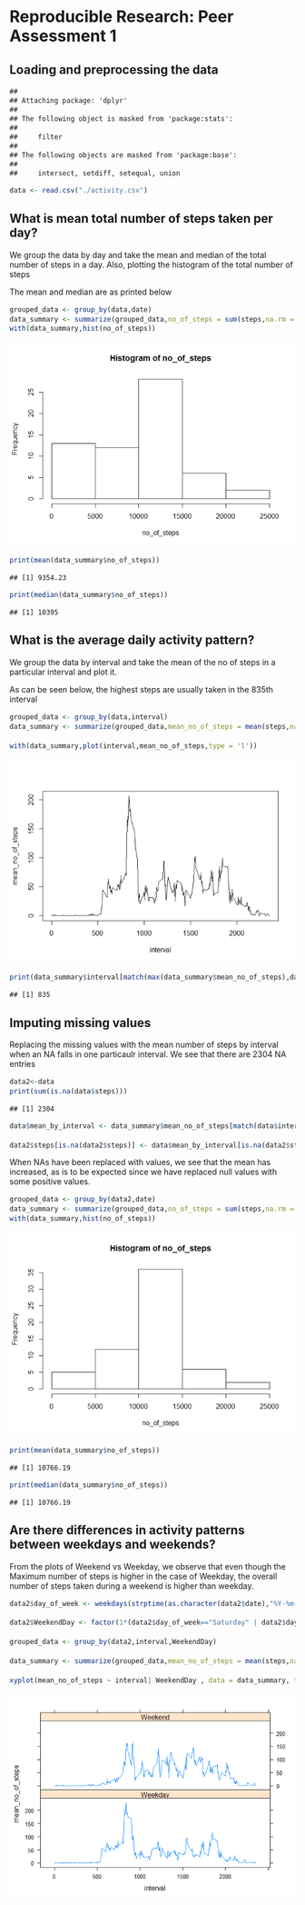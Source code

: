 # Reproducible Research: Peer Assessment 1


## Loading and preprocessing the data

```
## 
## Attaching package: 'dplyr'
## 
## The following object is masked from 'package:stats':
## 
##     filter
## 
## The following objects are masked from 'package:base':
## 
##     intersect, setdiff, setequal, union
```

```r
data <- read.csv("./activity.csv")
```

## What is mean total number of steps taken per day?

We group the data by day and take the mean and median of the total number of steps in a day. Also, plotting the histogram of the total number of steps

The mean and median are as printed below


```r
grouped_data <- group_by(data,date)
data_summary <- summarize(grouped_data,no_of_steps = sum(steps,na.rm = TRUE))
with(data_summary,hist(no_of_steps))
```

![](PA1_template_files/figure-html/unnamed-chunk-3-1.png) 

```r
print(mean(data_summary$no_of_steps))
```

```
## [1] 9354.23
```

```r
print(median(data_summary$no_of_steps))
```

```
## [1] 10395
```




## What is the average daily activity pattern?

We group the data by interval and take the mean of the no of steps in a particular interval and plot it.

As can be seen below, the highest steps are usually taken in the 835th interval


```r
grouped_data <- group_by(data,interval)
data_summary <- summarize(grouped_data,mean_no_of_steps = mean(steps,na.rm = TRUE))

with(data_summary,plot(interval,mean_no_of_steps,type = 'l'))
```

![](PA1_template_files/figure-html/unnamed-chunk-5-1.png) 

```r
print(data_summary$interval[match(max(data_summary$mean_no_of_steps),data_summary$mean_no_of_steps)])
```

```
## [1] 835
```




## Imputing missing values

Replacing the missing values with the mean number of steps by interval when an NA falls in one particaulr interval. We see that there are 2304 NA entries


```r
data2<-data
print(sum(is.na(data$steps)))
```

```
## [1] 2304
```

```r
data$mean_by_interval <- data_summary$mean_no_of_steps[match(data$interval,data_summary$interval)]

data2$steps[is.na(data2$steps)] <- data$mean_by_interval[is.na(data2$steps)]
```



When NAs have been replaced with values, we see that the mean has increased, as is to be expected since we have replaced null values with some positive values.


```r
grouped_data <- group_by(data2,date)
data_summary <- summarize(grouped_data,no_of_steps = sum(steps,na.rm = TRUE))
with(data_summary,hist(no_of_steps))
```

![](PA1_template_files/figure-html/unnamed-chunk-8-1.png) 

```r
print(mean(data_summary$no_of_steps))
```

```
## [1] 10766.19
```

```r
print(median(data_summary$no_of_steps))
```

```
## [1] 10766.19
```


## Are there differences in activity patterns between weekdays and weekends?

From the plots of Weekend vs Weekday, we observe that even though the Maximum number of steps is higher in the case of Weekday, the overall number of steps taken during a weekend is higher than weekday.


```r
data2$day_of_week <- weekdays(strptime(as.character(data2$date),"%Y-%m-%d"))

data2$WeekendDay <- factor(1*(data2$day_of_week=="Saturday" | data2$day_of_week=="Sunday"),labels = c("Weekday","Weekend"))

grouped_data <- group_by(data2,interval,WeekendDay)

data_summary <- summarize(grouped_data,mean_no_of_steps = mean(steps,na.rm = TRUE))

xyplot(mean_no_of_steps ~ interval| WeekendDay , data = data_summary, type = 'l', layout = c(1, 2))
```

![](PA1_template_files/figure-html/unnamed-chunk-10-1.png) 
